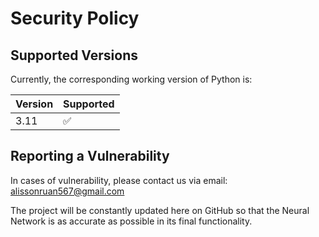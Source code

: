 # Security Policy

## Supported Versions

Currently, the corresponding working version of Python is:

| Version | Supported          |
| ------- | ------------------ |
| 3.11   | :white_check_mark: |

## Reporting a Vulnerability

In cases of vulnerability, please contact us via email: alissonruan567@gmail.com

The project will be constantly updated here on GitHub so that the Neural Network is as accurate as possible in its final functionality.
